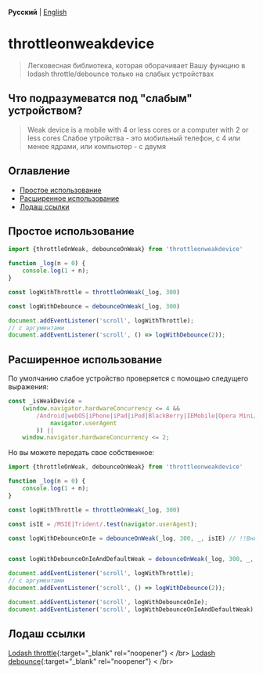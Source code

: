 **Русский** | [English](./README.md)
# throttleonweakdevice

> Легковесная библиотека, которая оборачивает Вашу функцию в  lodash throttle/debounce только на слабых устройствах 

## Что подразумеватся под "слабым" устройством?

> Weak device is a mobile with 4 or less cores or a computer with 2 or less cores Слабое утройства -  это мобильный телефон, с 4 или менее ядрами, или компьютер  - с двумя

## Оглавление

* [Простое использование](#простое-использование)
* [Расширенное использование](#расширенное-использование)
* [Лодаш ссылки](#лодаш-ссылки)

## Простое использование

```js
import {throttleOnWeak, debounceOnWeak} from 'throttleonweakdevice'

function _log(n = 0) {
	console.log(1 + n);
}

const logWithThrottle = throttleOnWeak(_log, 300)

const logWithDebounce = debounceOnWeak(_log, 300)

document.addEventListener('scroll', logWithThrottle);
// с аргументами
document.addEventListener('scroll', () => logWithDebounce(2));
```

## Расширенное использование

По умолчанию слабое устройство проверяется с помощью следущего выражения: 

```js
const _isWeakDevice =
	(window.navigator.hardwareConcurrency <= 4 &&
		/Android|webOS|iPhone|iPad|iPod|BlackBerry|IEMobile|Opera Mini/i.test(
			navigator.userAgent
		)) ||
	window.navigator.hardwareConcurrency <= 2;
```

Но вы можете передать свое собственное:


```js
import {throttleOnWeak, debounceOnWeak} from 'throttleonweakdevice'

function _log(n = 0) {
	console.log(1 + n);
}

const logWithThrottle = throttleOnWeak(_log, 300)

const isIE = /MSIE|Trident/.test(navigator.userAgent);

const logWithDebounceOnIe = debounceOnWeak(_log, 300, _, isIE) // !!Внимание!! Вам нужно передавать свое проверочное выражение четвертым аргументов, потому что третее - опции lodash.debounce/throttle (ссылки внизу)


const logWithDebounceOnIeAndDefaultWeak = debounceOnWeak(_log, 300, _, {merge: true, exp: isIE}) // Если Вы передаете в качестве проверки строку - она заменит собой стандартую (как в примере выше). Но Вы так же можете передать обьект с двумя опциями: merge: true и exp: ваше выражение. Тогда они будут слиты

document.addEventListener('scroll', logWithThrottle);
// с аргументами
document.addEventListener('scroll', () => logWithDebounce(2));

document.addEventListener('scroll', logWithDebounceOnIe);
document.addEventListener('scroll', logWithDebounceOnIeAndDefaultWeak);
```

## Лодаш ссылки

[Lodash throttle](https://lodash.com/docs/4.17.15#throttle){:target="_blank" rel="noopener"} < /br>
[Lodash debounce](https://lodash.com/docs/4.17.15#debounce){:target="_blank" rel="noopener"} < /br>
